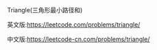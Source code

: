 Triangle(三角形最小路径和)

英文版:https://leetcode.com/problems/triangle/

中文版:https://leetcode-cn.com/problems/triangle/

```go


```
